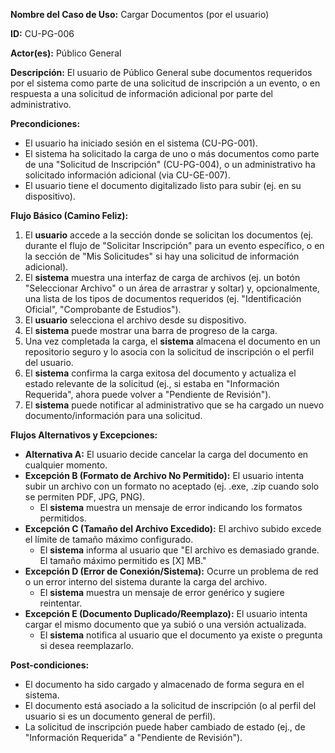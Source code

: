 **Nombre del Caso de Uso:** Cargar Documentos (por el usuario)

**ID:** CU-PG-006

**Actor(es):** Público General

**Descripción:** El usuario de Público General sube documentos requeridos por el sistema como parte de una solicitud de inscripción a un evento, o en respuesta a una solicitud de información adicional por parte del administrativo.

**Precondiciones:**

* El usuario ha iniciado sesión en el sistema (CU-PG-001).
* El sistema ha solicitado la carga de uno o más documentos como parte de una "Solicitud de Inscripción" (CU-PG-004), o un administrativo ha solicitado información adicional (via CU-GE-007).
* El usuario tiene el documento digitalizado listo para subir (ej. en su dispositivo).

**Flujo Básico (Camino Feliz):**

1. El **usuario** accede a la sección donde se solicitan los documentos (ej. durante el flujo de "Solicitar Inscripción" para un evento específico, o en la sección de "Mis Solicitudes" si hay una solicitud de información adicional).
2. El **sistema** muestra una interfaz de carga de archivos (ej. un botón "Seleccionar Archivo" o un área de arrastrar y soltar) y, opcionalmente, una lista de los tipos de documentos requeridos (ej. "Identificación Oficial", "Comprobante de Estudios").
3. El **usuario** selecciona el archivo desde su dispositivo.
4. El **sistema** puede mostrar una barra de progreso de la carga.
5. Una vez completada la carga, el **sistema** almacena el documento en un repositorio seguro y lo asocia con la solicitud de inscripción o el perfil del usuario.
6. El **sistema** confirma la carga exitosa del documento y actualiza el estado relevante de la solicitud (ej., si estaba en "Información Requerida", ahora puede volver a "Pendiente de Revisión").
7. El **sistema** puede notificar al administrativo que se ha cargado un nuevo documento/información para una solicitud.

**Flujos Alternativos y Excepciones:**

* **Alternativa A:** El usuario decide cancelar la carga del documento en cualquier momento.
* **Excepción B (Formato de Archivo No Permitido):** El usuario intenta subir un archivo con un formato no aceptado (ej. .exe, .zip cuando solo se permiten PDF, JPG, PNG).
  + El **sistema** muestra un mensaje de error indicando los formatos permitidos.
* **Excepción C (Tamaño del Archivo Excedido):** El archivo subido excede el límite de tamaño máximo configurado.
  + El **sistema** informa al usuario que "El archivo es demasiado grande. El tamaño máximo permitido es [X] MB."
* **Excepción D (Error de Conexión/Sistema):** Ocurre un problema de red o un error interno del sistema durante la carga del archivo.
  + El **sistema** muestra un mensaje de error genérico y sugiere reintentar.
* **Excepción E (Documento Duplicado/Reemplazo):** El usuario intenta cargar el mismo documento que ya subió o una versión actualizada.
  + El **sistema** notifica al usuario que el documento ya existe o pregunta si desea reemplazarlo.

**Post-condiciones:**

* El documento ha sido cargado y almacenado de forma segura en el sistema.
* El documento está asociado a la solicitud de inscripción (o al perfil del usuario si es un documento general de perfil).
* La solicitud de inscripción puede haber cambiado de estado (ej., de "Información Requerida" a "Pendiente de Revisión").
